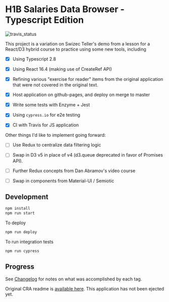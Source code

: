 # H1B Salaries Data Browser - Typescript Edition

![travis_status](https://img.shields.io/travis/hydrosquall/h1b-software-salaries-ts/master.svg)

This project is a variation on Swizec Teller's demo from a lesson for a React/D3 hybrid course to practice using some new tools, including

- [x] Using Typescript 2.8
- [x] Using React 16.4 (making use of CreateRef API)
- [x] Refining various "exercise for reader" items from the original application that were not covered in the original text.
- [x] Host application on github-pages, and deploy on merge to master
- [x] Write some tests with Enzyme + Jest
- [x] Using `cypress.io` for e2e testing
- [x] CI with Travis for JS application



Other things I'd like to implement going forward:

- [ ] Use Redux to centralize data filtering logic
- [ ] Swap in D3 v5 in place of v4 (d3.queue deprecated in favor of Promises API).
- [ ] Further Redux concepts from Dan Abramov's video course
- [ ] Swap in components from Material-UI / Semiotic


## Development

```bash
npm install
npm run start
```

To deploy

```bash
npm run deploy
```

To run integration tests

```bash
npm run cypress
```

## Progress

See [Changelog](./CHANGELOG.md) for notes on what was accomplished by each tag.

Original CRA readme is [available here](./CRA-README.md). This application has not been ejected yet.
